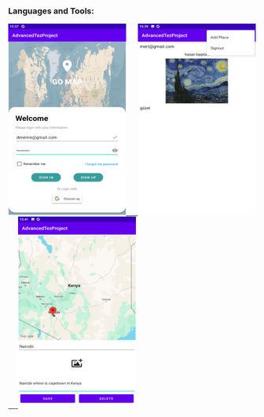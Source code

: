 <h3 align="left">Languages and Tools:</h3>
<p align="left"> <a href="https://developer.android.com" target="_blank" rel="noreferrer"> 
  <img src="https://github.com/mertadali/AdvancedMapProject/blob/master/login.png" alt="android" width="240" height="390"/> </a> <a href="" target="_blank" rel="noreferrer">
      &nbsp;&nbsp;&nbsp;&nbsp;
    <img src="https://github.com/mertadali/AdvancedMapProject/blob/master/main.png" alt="firebase" width="240" height="390"/></a> <a href="" target="_blank" rel="noreferrer"> 
        &nbsp;&nbsp;&nbsp;&nbsp;
      <img src="https://github.com/mertadali/AdvancedMapProject/blob/master/maps.png" alt="gcp" width="240" height="390"/> </a> <a href="" target="_blank" rel="noreferrer">
       
</p>
